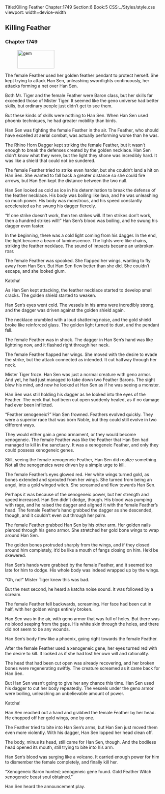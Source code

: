 Title:Killing Feather 
Chapter:1749 
Section:6 
Book:5 
CSS:../Styles/style.css 
viewport: width=device-width
  
## Killing Feather
### Chapter 1749 
<figure>
	<img src="../Images/gem.gif" alt="gem" id="gem" width="120" height="60" />
</figure>
  

  
  The female Feather used her golden feather pendant to protect herself. She kept trying to attack Han Sen, unleashing swordlights continuously, her attacks forming a net over Han Sen.

Both Mr. Tiger and the female Feather were Baron class, but her skills far exceeded those of Mister Tiger. It seemed like the geno universe had better skills, but ordinary people just didn’t get to see them.

But these kinds of skills were nothing to Han Sen. When Han Sen used phoenix techniques, he had greater mobility than birds.

Han Sen was fighting the female Feather in the air. The Feather, who should have excelled at aerial combat, was actually performing worse than he was.

The Rhino Horn Dagger kept striking the female Feather, but it wasn’t enough to break the defenses created by the golden necklace. Han Sen didn’t know what they were, but the light they shone was incredibly hard. It was like a shield that could not be sundered.

The female Feather tried to strike even harder, but she couldn’t land a hit on Han Sen. She wanted to fall back a greater distance so she could fire arrows, but Han Sen kept the distance between the two null.

Han Sen looked as cold as ice in his determination to break the defense of the feather necklace. His body was boiling like lava, and he was unleashing so much power. His body was monstrous, and his speed constantly accelerated as he swung his dagger fiercely.

“If one strike doesn’t work, then ten strikes will. If ten strikes don’t work, then a hundred strikes will!” Han Sen’s blood was boiling, and he swung his dagger even faster.

In the beginning, there was a cold light coming from his dagger. In the end, the light became a beam of luminescence. The lights were like chains, striking the feather necklace. The sound of impacts became an unbroken roar.

The female Feather was spooked. She flapped her wings, wanting to fly away from Han Sen. But Han Sen flew better than she did. She couldn’t escape, and she looked glum.

Katcha!

As Han Sen kept attacking, the feather necklace started to develop small cracks. The golden shield started to weaken.

Han Sen’s eyes went cold. The vessels in his arms were incredibly strong, and the dagger was driven against the golden shield again.

The necklace crumbled with a loud shattering noise, and the gold shield broke like reinforced glass. The golden light turned to dust, and the pendant fell.

The female Feather was in shock. The dagger in Han Sen’s hand was like lightning now, and it flashed right through her neck.

The female Feather flapped her wings. She moved with the desire to evade the strike, but the attack connected as intended. It cut halfway through her neck.

Mister Tiger froze. Han Sen was just a normal creature with geno armor. And yet, he had just managed to take down two Feather Barons. The sight blew his mind, and now he looked at Han Sen as if he was seeing a monster.

Han Sen was still holding his dagger as he looked into the eyes of the Feather. The neck that had been cut open suddenly healed, as if no damage had ever been inflicted.

“Feather xenogeneic?” Han Sen frowned. Feathers evolved quickly. They were a superior race that was born Noble, but they could still evolve in two different ways.

They would either gain a geno armament, or they would become xenogeneic. The female Feather was like the Feather that Han Sen had managed to kill in the sanctuary. It was a xenogeneic Feather, and only they could possess xenogeneic genes.

Still, seeing the female xenogeneic Feather, Han Sen did realize something. Not all the xenogeneics were driven by a simple urge to kill.

The female Feather’s eyes glowed red. Her white wings turned gold, as bones extended and sprouted from her wings. She turned from being an angel, into a gold winged witch. She screamed and flew towards Han Sen.

Perhaps it was because of the xenogeneic power, but her strength and speed increased. Han Sen didn’t dodge, though. His blood was pumping with rage, and he raised the dagger and aligned it with the female Feather’s head. The female Feather’s hand grabbed the dagger as she descended, though, and it couldn’t even cut through her palm.

The female Feather grabbed Han Sen by his other arm. Her golden nails pierced through his geno armor. She stretched her gold bone wings to wrap around Han Sen.

The golden bones protruded sharply from the wings, and if they closed around him completely, it’d be like a mouth of fangs closing on him. He’d be skewered.

Han Sen’s hands were grabbed by the female Feather, and it seemed too late for him to dodge. His whole body was indeed wrapped up by the wings.

“Oh, no!” Mister Tiger knew this was bad.

But the next second, he heard a katcha noise sound. It was followed by a scream.

The female Feather fell backwards, screaming. Her face had been cut in half, with her golden wings entirely broken.

Han Sen was in the air, with geno armor that was full of holes. But there was no blood seeping from the gaps. His white skin through the holes, and there did not seem to be any wounds.

Han Sen’s body flew like a phoenix, going right towards the female Feather.

After the female Feather used a xenogeneic gene, her eyes turned red with the desire to kill. It looked as if she had lost her own will and rationality.

The head that had been cut open was already recovering, and her broken bones were regenerating swiftly. The creature screamed as it came back for Han Sen.

But Han Sen wasn’t going to give her any chance this time. Han Sen used his dagger to cut her body repeatedly. The vessels under the geno armor were boiling, unleashing an unbelievable amount of power.

Katcha!

Han Sen reached out a hand and grabbed the female Feather by her head. He chopped off her gold wings, one by one.

The Feather tried to bite into Han Sen’s arms, but Han Sen just moved them even more violently. With his dagger, Han Sen lopped her head clean off.

The body, minus its head, still came for Han Sen, though. And the bodiless head opened its mouth, still trying to bite into his arm.

Han Sen’s blood was surging like a volcano. It carried enough power for him to dismember the female completely, and finally kill her.

“Xenogeneic Baron hunted; xenogeneic gene found. Gold Feather Witch xenogeneic beast soul obtained.”

Han Sen heard the announcement play.
